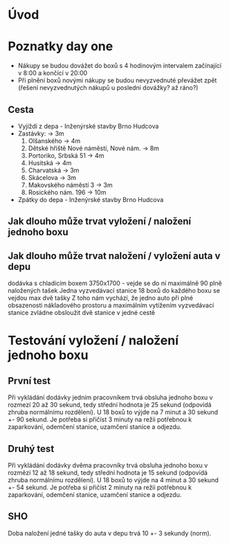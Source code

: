 # Úvod

# Poznatky day one
- Nákupy se budou dovážet do boxů s 4 hodinovým intervalem začínající v 8:00 a končící v 20:00
- Při plnění boxů novými nákupy se budou nevyzvednuté převážet zpět (řešení nevyzvednutých nákupů u poslední dovážky? až ráno?)

## Cesta
- Vyjíždí z depa - Inženýrské stavby Brno Hudcova
- Zastávky:
    -> 3m
    1) Olšanského
    -> 4m
    2) Dětské hřiště Nové náměstí, Nové nám.
    -> 8m
    3) Portoriko, Srbská 51
    -> 4m
    4) Husitská
    -> 4m
    5) Charvatská
    -> 3m
    6) Skácelova
    -> 3m
    7) Makovského náměstí 3
    -> 3m
    8) Rosického nám. 196
    -> 10m
- Zpátky do depa - Inženýrské stavby Brno Hudcova

## Jak dlouho může trvat vyložení / naložení jednoho boxu
## Jak dlouho může trvat naložení / vyložení auta v depu
dodávka s chladicím boxem 3750x1700 - vejde se do ní maximálně 90 plně naložených tašek
Jedna vyzvedávací stanice 18 boxů do každého boxu se vejdou max dvě tašky
Z toho nám vychází, že jedno auto při plné obsazenosti nákladového prostoru a maximálním vytížením vyzvedávací stanice zvládne obsloužit dvě stanice v jedné cestě

# Testování vyložení / naložení jednoho boxu
## První test
Při vykládání dodávky jedním pracovníkem trvá obsluha jednoho boxu v rozmezí 20 až 30 sekund, tedy střední hodnota je 25 sekund (odpovídá zhruba normálnímu rozdělení). U 18 boxů to výjde na 7 minut a 30 sekund +- 90 sekund. Je potřeba si přičíst 3 minuty na režii potřebnou k zaparkování, odemčení stanice, uzamčení stanice a odjezdu.
## Druhý test
Při vykládání dodávky dvěma pracovníky trvá obsluha jednoho boxu v rozmězí 12 až 18 sekund, tedy střední hodnota je 15 sekund (odpovídá zhruba normálnímu rozdělení). U 18 boxů to výjde na 4 minut a 30 sekund +- 54 sekund. Je potřeba si přičíst 2 minuty na režii potřebnou k zaparkování, odemčení stanice, uzamčení stanice a odjezdu. 

## SHO
Doba naložení jedné tašky do auta v depu trvá 10 +- 3 sekundy (norm).